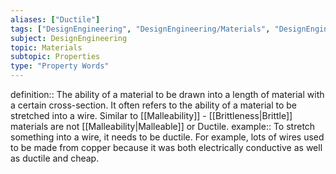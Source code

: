 ```yaml
---
aliases: ["Ductile"]
tags: ["DesignEngineering", "DesignEngineering/Materials", "DesignEngineering/Materials/Properties", "DesignEngineering/Materials/Properties/PropertyWords"]
subject: DesignEngineering
topic: Materials
subtopic: Properties
type: "Property Words"
---
```


definition:: The ability of a material to be drawn into a length of material with a certain cross-section. It often refers to the ability of a material to be stretched into a wire. Similar to [[Malleability]] - [[Brittleness|Brittle]] materials are not [[Malleability|Malleable]] or Ductile.
example:: To stretch something into a wire, it needs to be ductile. For example, lots of wires used to be made from copper because it was both electrically conductive as well as ductile and cheap.
